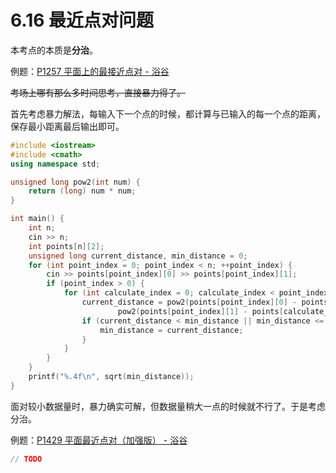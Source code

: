 # 6.16 最近点对问题

本考点的本质是**分治**。

例题：[P1257 平面上的最接近点对 - 浴谷](https://www.luogu.com.cn/problem/P1257)

~~考场上哪有那么多时间思考，直接暴力得了。~~

首先考虑暴力解法，每输入下一个点的时候，都计算与已输入的每一个点的距离，保存最小距离最后输出即可。

```cpp
#include <iostream>
#include <cmath>
using namespace std;

unsigned long pow2(int num) {
    return (long) num * num;
}

int main() {
    int n;
    cin >> n;
    int points[n][2];
    unsigned long current_distance, min_distance = 0;
    for (int point_index = 0; point_index < n; ++point_index) {
        cin >> points[point_index][0] >> points[point_index][1];
        if (point_index > 0) {
            for (int calculate_index = 0; calculate_index < point_index; ++calculate_index) {
                current_distance = pow2(points[point_index][0] - points[calculate_index][0]) +
                        pow2(points[point_index][1] - points[calculate_index][1]);
                if (current_distance < min_distance || min_distance <= 0) {
                    min_distance = current_distance;
                }
            }
        }
    }
    printf("%.4f\n", sqrt(min_distance));
}
```

面对较小数据量时，暴力确实可解，但数据量稍大一点的时候就不行了。于是考虑分治。

例题：[P1429 平面最近点对（加强版） - 浴谷](https://www.luogu.com.cn/problem/P1429)

```cpp
// TODO
```